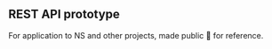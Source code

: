 ## REST API prototype

For application to NS and other projects, made public :open_hands: for reference.
